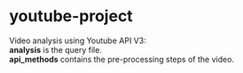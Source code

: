 # youtube-project
Video analysis using Youtube API V3:                                                                          
**analysis** is the query file.                                                                             
**api_methods** contains the pre-processing steps of the video.                                           
